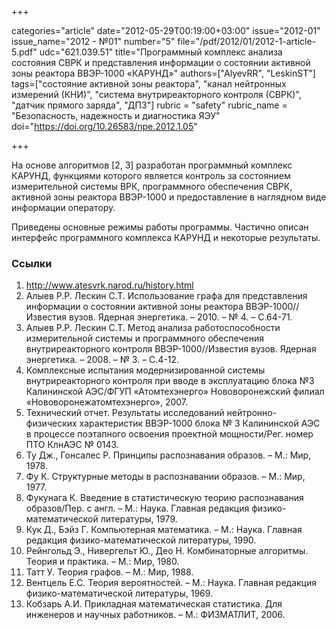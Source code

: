 +++

categories="article"
date="2012-05-29T00:19:00+03:00"
issue="2012-01"
issue_name="2012 - №01"
number="5"
file="/pdf/2012/01/2012-1-article-5.pdf"
udc="621.039.51"
title="Программный комплекс анализа состояния СВРК и представления информации о состоянии активной зоны реактора ВВЭР-1000 «КАРУНД»"
authors=["AlyevRR", "LeskinST"]
tags=["состояние активной зоны реактора", "канал нейтронных измерений (КНИ)", "система внутриреакторного контроля (СВРК)", "датчик прямого заряда", "ДПЗ"]
rubric = "safety"
rubric_name = "Безопасность, надежность и диагностика ЯЭУ"
doi="https://doi.org/10.26583/npe.2012.1.05"

+++

На основе алгоритмов [2, 3] разработан программный комплекс КАРУНД, функциями которого является контроль за состоянием измерительной системы ВРК, программного обеспечения СВРК, активной зоны реактора ВВЭР-1000 и предоставление в наглядном виде информации оператору.

Приведены основные режимы работы программы. Частично описан интерфейс программного комплекса КАРУНД и некоторые результаты.

### Ссылки

1. http://www.atesvrk.narod.ru/history.html
2. Алыев Р.Р. Лескин С.Т. Использование графа для представления информации о состоянии активной зоны реактора ВВЭР-1000//Известия вузов. Ядерная энергетика. – 2010. – № 4. – С.64-71.
3. Алыев Р.Р. Лескин С.Т. Метод анализа работоспособности измерительной системы и программного обеспечения внутриреакторного контроля ВВЭР-1000//Известия вузов. Ядерная энергетика. – 2008. – № 3. – С.4-12.
4. Комплексные испытания модернизированной системы внутриреакторного контроля при вводе в эксплуатацию блока №3 Калининской АЭС/ФГУП «Атомтехэнерго» Нововоронежский филиал «Нововоронежатомтехэнерго», 2007.
5. Технический отчет. Результаты исследований нейтронно-физических характеристик ВВЭР-1000 блока № 3 Калининской АЭС в процессе поэтапного освоения проектной мощности/Рег. номер ПТО КлнАЭС № 0143.
6. Ту Дж., Гонсалес Р. Принципы распознавания образов. – М.: Мир, 1978.
7. Фу К. Структурные методы в распознавании образов. – М.: Мир, 1977.
8. Фукунага К. Введение в статистическую теорию распознавания образов/Пер. с англ. – М.: Наука. Главная редакция физико-математической литературы, 1979.
9. Кук Д., Бэйз Г. Компьютерная математика. – М.: Наука. Главная редакция физико-математической литературы, 1990.
10. Рейнгольд Э., Нивергельт Ю., Део Н. Комбинаторные алгоритмы. Теория и практика. – М.: Мир, 1980.
11. Татт У. Теория графов. – М.: Мир, 1988.
12. Вентцель Е.С. Теория вероятностей. – М.: Наука. Главная редакция физико-математической литературы, 1969.
13. Кобзарь А.И. Прикладная математическая статистика. Для инженеров и научных работников. – М.: ФИЗМАТЛИТ, 2006.